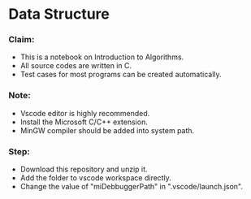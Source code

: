 <h1>Data Structure</h1>
<h3>Claim:</h3>
<ul>
    <li>This is a notebook on Introduction to Algorithms.</li>
    <li>All source codes are written in C.</li>
    <li>Test cases for most programs can be created automatically.</li>
</ul>
<h3>Note:</h3>
<ul>
    <li>Vscode editor is highly recommended.</li>
    <li>Install the Microsoft C/C++ extension.</li>
    <li>MinGW compiler should be added into system path.</li>
</ul>
<h3>Step:</h3>
<ul>
    <li>Download this repository and unzip it.</li>
    <li>Add the folder to vscode workspace directly.</li>
    <li>Change the value of "miDebbuggerPath" in ".vscode/launch.json".</li>
</ul>
